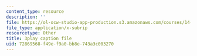 ```yaml
---
content_type: resource
description: ''
file: https://ol-ocw-studio-app-production.s3.amazonaws.com/courses/14-73-the-challenge-of-world-poverty-spring-2011/72869568f49ef9a0bb8e743a3c003270_klz2SdQorbA.srt
file_type: application/x-subrip
resourcetype: Other
title: 3play caption file
uid: 72869568-f49e-f9a0-bb8e-743a3c003270
---
```

